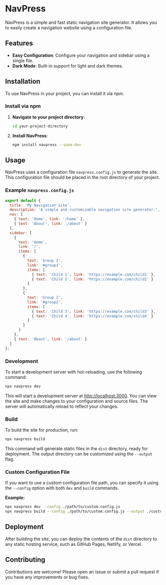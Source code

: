 # NavPress

NavPress is a simple and fast static navigation site generator. It allows you to easily create a navigation website using a configuration file.

## Features

- **Easy Configuration**: Configure your navigation and sidebar using a single file.
- **Dark Mode**: Built-in support for light and dark themes.

## Installation

To use NavPress in your project, you can install it via npm.

### Install via npm

1. **Navigate to your project directory**:

   ```bash
   cd your-project-directory
   ```

2. **Install NavPress**:

   ```bash
   npm install navpress --save-dev
   ```

## Usage

NavPress uses a configuration file `navpress.config.js` to generate the site. This configuration file should be placed in the root directory of your project.

### Example `navpress.config.js`

```javascript
export default {
  title: 'My Navigation Site',
  description: 'A simple and customizable navigation site generator.',
  nav: [
    { text: 'Home', link: '/home' },
    { text: 'About', link: '/about' }
  ],
  sidebar: [
    {
      text: 'Home',
      link: '/',
      items: [
        {
          text: 'Group 1',
          link: '#group1',
          items: [
            { text: 'Child 1', link: 'https://example.com/child1' },
            { text: 'Child 2', link: 'https://example.com/child2' }
          ]
        },
        {
          text: 'Group 2',
          link: '#group2',
          items: [
            { text: 'Child 3', link: 'https://example.com/child3' },
            { text: 'Child 4', link: 'https://example.com/child4' }
          ]
        }
      ]
    },
    { text: 'About', link: '/about' }
  ]
};
```

### Development

To start a development server with hot-reloading, use the following command:

```bash
npx navpress dev
```

This will start a development server at [http://localhost:3000](http://localhost:3000). You can view the site and make changes to your configuration and source files. The server will automatically reload to reflect your changes.

### Build

To build the site for production, run:

```bash
npx navpress build
```

This command will generate static files in the `dist` directory, ready for deployment. The output directory can be customized using the `--output` flag.

### Custom Configuration File

If you want to use a custom configuration file path, you can specify it using the `--config` option with both `dev` and `build` commands.

**Example:**

```bash
npx navpress dev --config ./path/to/custom.config.js
npx navpress build --config ./path/to/custom.config.js --output ./custom-output
```

## Deployment

After building the site, you can deploy the contents of the `dist` directory to any static hosting service, such as GitHub Pages, Netlify, or Vercel.

## Contributing

Contributions are welcome! Please open an issue or submit a pull request if you have any improvements or bug fixes.

